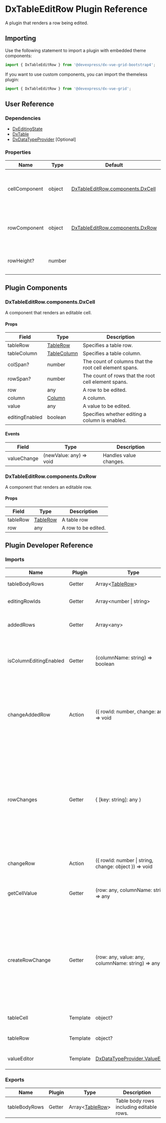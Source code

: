 # DxTableEditRow Plugin Reference

A plugin that renders a row being edited.

## Importing

Use the following statement to import a plugin with embedded theme components:

```js
import { DxTableEditRow } from '@devexpress/dx-vue-grid-bootstrap4';
```

If you want to use custom components, you can import the themeless plugin:

```js
import { DxTableEditRow } from '@devexpress/dx-vue-grid';
```

## User Reference

### Dependencies

- [DxEditingState](editing-state.md)
- [DxTable](table.md)
- [DxDataTypeProvider](data-type-provider.md) [Optional]

### Properties

Name | Type | Default | Description
-----|------|---------|------------
cellComponent | object | [DxTableEditRow.components.DxCell](#dxtableeditrowcomponentsdxcell) | A component that renders an editable cell.
rowComponent | object | [DxTableEditRow.components.DxRow](#dxtableeditrowcomponentsdxrow) | A component that renders an editable row.
rowHeight? | number | | Specifies the editable row's height.

## Plugin Components

### DxTableEditRow.components.DxCell

A component that renders an editable cell.

#### Props

Field | Type | Description
------|------|------------
tableRow | [TableRow](table.md#tablerow) | Specifies a table row.	
tableColumn | [TableColumn](table.md#tablecolumn) | Specifies a table column.	
colSpan? | number | The count of columns that the root cell element spans.	
rowSpan? | number | The count of rows that the root cell element spans.
row | any | A row to be edited.
column | [Column](grid.md#column) | A column.
value | any | A value to be edited.
editingEnabled | boolean | Specifies whether editing a column is enabled.

#### Events

Field | Type | Description
------|------|------------
valueChange | (newValue: any) => void | Handles value changes.

### DxTableEditRow.components.DxRow

A component that renders an editable row.

#### Props

Field | Type | Description
------|------|------------
tableRow | [TableRow](table.md#tablerow) | A table row
row | any | A row to be edited.

## Plugin Developer Reference

### Imports

Name | Plugin | Type | Description
-----|--------|------|------------
tableBodyRows | Getter | Array&lt;[TableRow](table.md#tablerow)&gt; | Table body rows.
editingRowIds | Getter | Array&lt;number &#124; string&gt; | IDs of the rows that are being edited.
addedRows | Getter | Array&lt;any&gt; | Created but not committed rows.
isColumnEditingEnabled | Getter | (columnName: string) => boolean |  A function that returns a value that specifies if editing by a column is enabled.
changeAddedRow | Action | ({ rowId: number, change: any }) => void | Applies a change to a created but uncommitted row. Note: `rowId` is a row index within the `addedRows` array.
rowChanges | Getter | { [key: string]: any } | An associative array that stores changes made to existing rows. Each array item specifies changes made to a row. The item's key specifies the associated row's ID.
changeRow | Action | ({ rowId: number &#124; string, change: object }) => void | Applies a change to an existing row.
getCellValue | Getter | (row: any, columnName: string) => any | A function used to get the specified row's column value.
createRowChange | Getter | (row: any, value: any, columnName: string) => any | A function that returns a value that specifies row changes depending on the row's editable cell values. This function is called each time an editor's value changes.
tableCell | Template | object? | A template that renders a table cell.
tableRow | Template | object? | A template that renders a table row.
valueEditor | Template | [DxDataTypeProvider.ValueEditor](data-type-provider.md#dxdatatypeprovidervalueeditor) | A template that renders the editor.

### Exports

Name | Plugin | Type | Description
-----|--------|------|------------
tableBodyRows | Getter | Array&lt;[TableRow](table.md#tablerow)&gt; | Table body rows including editable rows.
